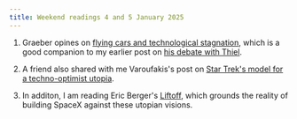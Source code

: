 ```yaml
---
title: Weekend readings 4 and 5 January 2025
---
```


1. Graeber opines on [flying cars and technological stagnation](https://davidgraeber.org/wp-content/uploads/2012-Of-flying-cars-and-the-declining-rate-of-profit.pdf),
which is a good companion to my earlier post on [his debate with Thiel](https://www.angadhn.com/opinions/Post3/).

2. A friend also shared with me Varoufakis's post on
[Star Trek's model for a techno-optimist utopia](https://unherd.com/2025/01/why-the-left-needs-to-watch-star-trek/).

3. In additon, I am reading Eric Berger's [Liftoff](https://www.amazon.co.uk/Liftoff-Desperate-Early-Launched-SpaceX/dp/0008445621),
which grounds the reality of building SpaceX against these utopian visions.